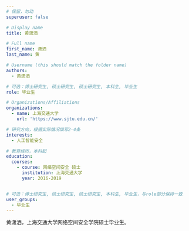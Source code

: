 ```yaml
---
# 保留，勿动
superuser: false

# Display name
title: 黄潇洒

# Full name
first_name: 潇洒
last_name: 黄

# Username (this should match the folder name)
authors:
  - 黄潇洒

# 可选：博士研究生, 硕士研究生, 硕士研究生, 本科生, 毕业生
role: 毕业生

# Organizations/Affiliations
organizations:
  - name: 上海交通大学
    url: 'https://www.sjtu.edu.cn/'

# 研究方向，根据实际情况填写2-4条
interests:
  - 人工智能安全

# 教育经历，本科起
education:
  courses:
    - course: 网络空间安全 硕士
      institution: 上海交通大学
      year: 2016-2019


# 可选：博士研究生, 硕士研究生, 硕士研究生, 本科生, 毕业生，与role部分保持一致
user_groups:
  - 毕业生
---
```


黄潇洒，上海交通大学网络空间安全学院硕士毕业生。